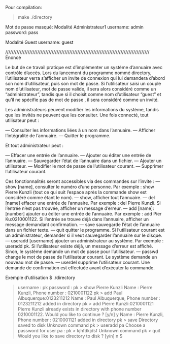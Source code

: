 Pour compilation:

>make
>./directory

Mot de passe masqué:
Modalité Administrateur1
    username: admin
    password: pass

Modalité Guest
    username: guest

//////////////////////////////////////////////////////////////////////////////////////////
Énoncé

Le but de ce travail pratique est d’implémenter un système d’annuaire avec
contrôle d’accès. Lors du lancement du programme nommé directory, l’utilisateur verra s’afficher un invite de connexion qui lui demandera d’abord son nom
d’utilisateur, puis son mot de passe. Si l’utilisateur saisi un couple nom d’utilisateur, mot de passe valide, il sera alors considéré comme un “administrateur”,
tandis que si il choisit comme nom d’utilisateur “guest” et qu’il ne spécifie pas
de mot de passe , il sera considéré comme un invité.

Les administrateurs peuvent modifier les informations du système, tandis que les
invités ne peuvent que les consulter. Une fois connecté, tout utilisateur peut :

— Consulter les informations liées à un nom dans l’annuaire.
— Afficher l’intégralité de l’annuaire.
— Quitter le programme.

Et tout administrateur peut :

— Effacer une entrée de l’annuaire.
— Ajouter ou éditer une entrée de l’annuaire.
— Sauvegarder l’état de l’annuaire dans un fichier.
— Ajouter un utilisateur.
— Modifier le mot de passe de l’utilisateur courant.
— Supprimer l’utilisateur courant.

Ces fonctionnalités seront accessibles via des commandes sur l’invite :
— show [name], consulter le numéro d’une personne. Par exemple : show
Pierre Kunzli (tout ce qui suit l’espace après la commande show est
considéré comme étant le nom).
— show, afficher tout l’annuaire.
— del [name] effacer une entrée de l’annuaire. Par exemple : del Pierre
Kunzli. Si l’entrée n’est pas trouvée, afficher un message d’erreur.
— add [name]:[number] ajouter ou éditer une entrée de l’annuaire. Par
exemple : add Pier Ku:0210001122. Si l’entrée se trouve déjà
dans l’annuaire, afficher un message demandant confirmation.
— save sauvegarde l’état de l’annuaire dans un fichier texte.
— quit quitter le programme. Si l’utilisateur courant est un administrateur,
demander si il veut sauvegarder l’annuaire sur le disque.
— useradd [username] ajouter un administrateur au système. Par exemple
: useradd pk. Si l’utilisateur existe déjà, un message d’erreur est affiché.
Sinon, le système demande un mot de passe pour l’utilisateur.
— passwd change le mot de passe de l’utilisateur courant. Le système demande un nouveau mot de passe.
— userdel supprime l’utilisateur courant. Une demande de confirmation
est effectuée avant d’exécuter la commande.

Exemple d’utilisation
$ ./directory
> username : pk
> password :
pk > show Pierre Kunzli
Name : Pierre Kunzli, Phone number : 0210001122
pk > add Paul Albuquerque:0123211212
Name : Paul Albuquerque, Phone number : 0123211212 added in directory
pk > add Pierre Kunzli:0210001121
Pierre Kunzli already exists in directory with phone number 0210001122.
Would you like to continue ? [y/n] y
Name : Pierre Kunzli, Phone number : 0210001121 added in directory
pk > save
Directory saved to disk
Unknown command
pk > useradd pa
Choose a password for user pa :
pk > kjhfdkjdsf
Unknown command
pk > quit
Would you like to save directory to disk ? [y/n] n
$

